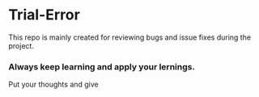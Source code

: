 # Trial-Error

This repo is mainly created for reviewing bugs and issue fixes during the project.

### Always keep learning and apply your lernings.

Put your thoughts and give
